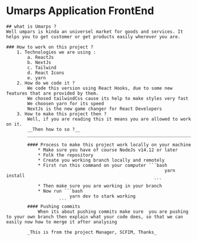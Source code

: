 # Umarps Application FrontEnd 
    ## what is Umarps ?
    Well umpars is kinda an universel market for goods and services. It helps you to get customer or get products easily wherever you are.

    ### How to work on this project ?
        1. Technologies we are using :
            a. ReactJs
            b. NextJs
            c. Tailwind
            d. React Icons
            e. yarn
        2. How do we code it ?
            We code this version using React Hooks, due to some new features that are provided by them.
            We chosed tailwindCss cause its help to make styles very fast
            We choosen yarn for its speed
            NextJs is the new game changer for React Developers
        3. How to make this project then ?
            Well, if you are reading this it means you are allowed to work on it.
            __Then how to so ?__
            ______________________________________________________________

            #### Process to make this project work locally on your machine
                * Make sure you have of course NodeJs v14.12 or later
                * Folk the repository
                * Create you working branch locally and remotely
                * First run this command on your computer ```bash
                                                                yarn install
                                                            ```
                * Then make sure you are working in your branch
                * Now run ```bash 
                            yarn dev to stark working
                        ```
            #### Pushing commits
                When its about pushing commits make sure  you are pushing to your own branch then explain what your code does, so that we can easily now how to merge it after analysing
            
            _This is from the project Manager, SCFIM, Thanks_
            


